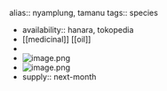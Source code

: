alias:: nyamplung, tamanu
tags:: species

- availability:: hanara, tokopedia
- [[medicinal]] [[oil]]
-
- ![image.png](https://peach-geographical-bat-397.mypinata.cloud/ipfs/QmU2kC2J7aqjsdkoBHP258jTbRyrHuWapqVpD8TqkasNSL)
- ![image.png](https://peach-geographical-bat-397.mypinata.cloud/ipfs/QmT5Xk8CWubWeGnnyxtgULssxnBcszhPq9D9xoxxfSkLme)
- supply:: next-month